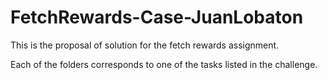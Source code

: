 # FetchRewards-Case-JuanLobaton
This is the proposal of solution for the fetch rewards assignment. 

Each of the folders corresponds to one of the tasks listed in the challenge. 
